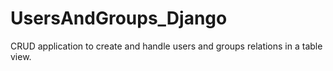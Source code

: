 # UsersAndGroups_Django
CRUD application to create and handle users and groups relations in a table view.
